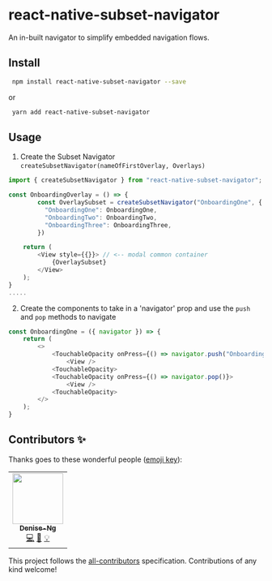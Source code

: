 # react-native-subset-navigator
An in-built navigator to simplify embedded navigation flows.


## Install

```sh
 npm install react-native-subset-navigator --save
```

or

```sh
 yarn add react-native-subset-navigator
```

## Usage

1. Create the Subset Navigator
`createSubsetNavigator(nameOfFirstOverlay, Overlays)`

````js
import { createSubsetNavigator } from "react-native-subset-navigator";

const OnboardingOverlay = () => {
        const OverlaySubset = createSubsetNavigator("OnboardingOne", {
          "OnboardingOne": OnboardingOne,
          "OnboardingTwo": OnboardingTwo,
          "OnboardingThree": OnboardingThree,
        })

    return (
        <View style={{}}> // <-- modal common container
            {OverlaySubset}
        </View> 
    );
}
.....
````

2. Create the components to take in a 'navigator' prop and use the `push` and `pop` methods to navigate
````js
const OnboardingOne = ({ navigator }) => {
    return (
        <>
            <TouchableOpacity onPress={() => navigator.push("OnboardingTwo")}>
                <View />
            <TouchableOpacity>
            <TouchableOpacity onPress={() => navigator.pop()}>
                <View />
            <TouchableOpacity>
        </>
    );
}
````

## Contributors ✨

Thanks goes to these wonderful people ([emoji key](https://allcontributors.org/docs/en/emoji-key)):

<!-- ALL-CONTRIBUTORS-LIST:START - Do not remove or modify this section -->
<!-- prettier-ignore-start -->
<!-- markdownlint-disable -->
<table>
  <tr>
    <td align="center"><a href="https://github.com/Denise-Ng"><img src="https://avatars.githubusercontent.com/u/50568634?v=4?s=100" width="100px;" alt=""/><br /><sub><b>Denise-Ng</b></sub></a><br /><a href="https://github.com/Aspect Apps/react-native-subset-navigator/commits?author=Denise-Ng" title="Code">💻</a> <a href="https://github.com/Aspect Apps/react-native-subset-navigator/commits?author=Denise-Ng" title="Documentation">📖</a> <a href="#example-Denise-Ng" title="Examples">💡</a></td>
  </tr>
</table>

<!-- markdownlint-restore -->
<!-- prettier-ignore-end -->

<!-- ALL-CONTRIBUTORS-LIST:END -->

This project follows the [all-contributors](https://github.com/all-contributors/all-contributors) specification. Contributions of any kind welcome!